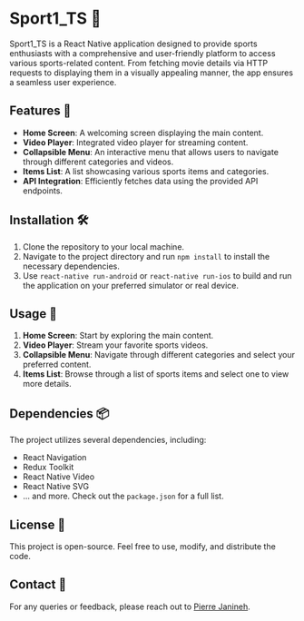 # Sport1_TS 🏀

Sport1_TS is a React Native application designed to provide sports enthusiasts with a comprehensive and user-friendly platform to access various sports-related content. From fetching movie details via HTTP requests to displaying them in a visually appealing manner, the app ensures a seamless user experience.

## Features 🌟

- **Home Screen**: A welcoming screen displaying the main content.
- **Video Player**: Integrated video player for streaming content.
- **Collapsible Menu**: An interactive menu that allows users to navigate through different categories and videos.
- **Items List**: A list showcasing various sports items and categories.
- **API Integration**: Efficiently fetches data using the provided API endpoints.

## Installation 🛠

1. Clone the repository to your local machine.
2. Navigate to the project directory and run `npm install` to install the necessary dependencies.
3. Use `react-native run-android` or `react-native run-ios` to build and run the application on your preferred simulator or real device.

## Usage 🎥

1. **Home Screen**: Start by exploring the main content.
2. **Video Player**: Stream your favorite sports videos.
3. **Collapsible Menu**: Navigate through different categories and select your preferred content.
4. **Items List**: Browse through a list of sports items and select one to view more details.

## Dependencies 📦

The project utilizes several dependencies, including:
- React Navigation
- Redux Toolkit
- React Native Video
- React Native SVG
- ... and more. Check out the `package.json` for a full list.

## License 📄

This project is open-source. Feel free to use, modify, and distribute the code.

## Contact 📧

For any queries or feedback, please reach out to [Pierre Janineh](https://github.com/PierreJanineh).
